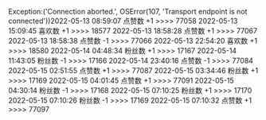 Exception:('Connection aborted.', OSError(107, 'Transport endpoint is not connected'))2022-05-13  08:59:07   点赞数 +1 >>>> 77058
2022-05-13  15:09:45   喜欢数 +1 >>>> 18577
2022-05-13  18:58:28   点赞数 +1 >>>> 77067
2022-05-13  18:58:38   点赞数 -1 >>>> 77066
2022-05-13  22:54:20   喜欢数 +1 >>>> 18580
2022-05-14  04:48:34   粉丝数 +1 >>>> 17167
2022-05-14  11:43:05   粉丝数 -1 >>>> 17166
2022-05-14  23:40:16   点赞数 -1 >>>> 77084
2022-05-15  02:51:55   点赞数 +1 >>>> 77087
2022-05-15  03:34:46   粉丝数 +1 >>>> 17169
2022-05-15  04:01:45   点赞数 +1 >>>> 77091
2022-05-15  04:30:14   粉丝数 -1 >>>> 17168
2022-05-15  07:10:25   粉丝数 +1 >>>> 17170
2022-05-15  07:10:26   粉丝数 -1 >>>> 17169
2022-05-15  07:10:32   点赞数 +1 >>>> 77097
